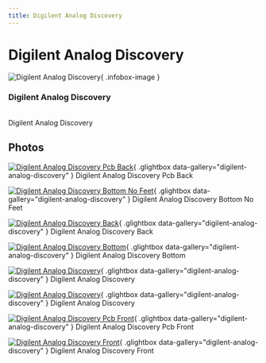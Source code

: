 ```yaml
---
title: Digilent Analog Discovery
---
```


# Digilent Analog Discovery

<div class="infobox" markdown>

![Digilent Analog Discovery](./img/Digilent_analog-discovery_pcb_back.jpg){ .infobox-image }

### Digilent Analog Discovery

| | |
|---|---|

</div>

[](./img/Digilent_analog_discovery.png)  [](./img/Digilent_analog_discovery.png)Digilent Analog Discovery

## Photos

<div class="photo-grid" markdown>

[![Digilent Analog Discovery Pcb Back](./img/Digilent_analog-discovery_pcb_back.jpg)](./img/Digilent_analog-discovery_pcb_back.jpg "Digilent Analog Discovery Pcb Back"){ .glightbox data-gallery="digilent-analog-discovery" }
<span class="caption">Digilent Analog Discovery Pcb Back</span>

[![Digilent Analog Discovery Bottom No Feet](./img/Digilent_analog-discovery_bottom_no-feet.jpg)](./img/Digilent_analog-discovery_bottom_no-feet.jpg "Digilent Analog Discovery Bottom No Feet"){ .glightbox data-gallery="digilent-analog-discovery" }
<span class="caption">Digilent Analog Discovery Bottom No Feet</span>

[![Digilent Analog Discovery Back](./img/Digilent_analog-discovery_back.jpg)](./img/Digilent_analog-discovery_back.jpg "Digilent Analog Discovery Back"){ .glightbox data-gallery="digilent-analog-discovery" }
<span class="caption">Digilent Analog Discovery Back</span>

[![Digilent Analog Discovery Bottom](./img/Digilent_analog-discovery_bottom.jpg)](./img/Digilent_analog-discovery_bottom.jpg "Digilent Analog Discovery Bottom"){ .glightbox data-gallery="digilent-analog-discovery" }
<span class="caption">Digilent Analog Discovery Bottom</span>

[![Digilent Analog Discovery](./img/Digilent_analog-discovery.jpg)](./img/Digilent_analog-discovery.jpg "Digilent Analog Discovery"){ .glightbox data-gallery="digilent-analog-discovery" }
<span class="caption">Digilent Analog Discovery</span>

[![Digilent Analog Discovery](./img/Digilent_analog_discovery.jpg)](./img/Digilent_analog_discovery.png "Digilent Analog Discovery"){ .glightbox data-gallery="digilent-analog-discovery" }
<span class="caption">Digilent Analog Discovery</span>

[![Digilent Analog Discovery Pcb Front](./img/Digilent_analog-discovery_pcb_front.jpg)](./img/Digilent_analog-discovery_pcb_front.jpg "Digilent Analog Discovery Pcb Front"){ .glightbox data-gallery="digilent-analog-discovery" }
<span class="caption">Digilent Analog Discovery Pcb Front</span>

[![Digilent Analog Discovery Front](./img/Digilent_analog-discovery_front.jpg)](./img/Digilent_analog-discovery_front.jpg "Digilent Analog Discovery Front"){ .glightbox data-gallery="digilent-analog-discovery" }
<span class="caption">Digilent Analog Discovery Front</span>

</div>
